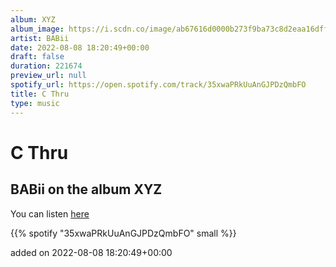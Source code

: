```yaml
---
album: XYZ
album_image: https://i.scdn.co/image/ab67616d0000b273f9ba73c8d2eaa16dff40967e
artist: BABii
date: 2022-08-08 18:20:49+00:00
draft: false
duration: 221674
preview_url: null
spotify_url: https://open.spotify.com/track/35xwaPRkUuAnGJPDzQmbFO
title: C Thru
type: music
---
```



# C Thru

## BABii on the album XYZ

You can listen [here](https://open.spotify.com/track/35xwaPRkUuAnGJPDzQmbFO)

{{% spotify "35xwaPRkUuAnGJPDzQmbFO" small %}}

added on 2022-08-08 18:20:49+00:00